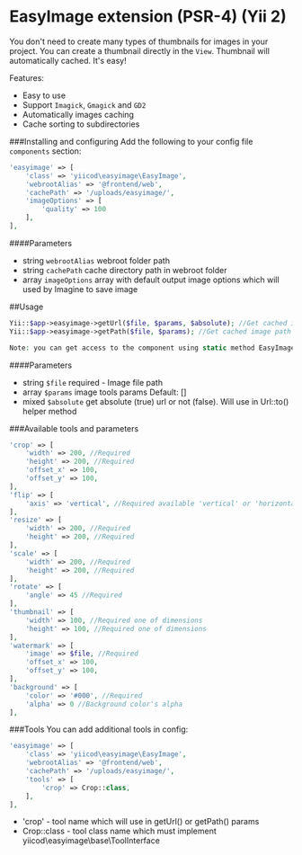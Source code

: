 EasyImage extension (PSR-4) (Yii 2)
===================================
You don't need to create many types of thumbnails for images in your project.
You can create a thumbnail directly in the `View`. Thumbnail will automatically cached. It's easy!
  
Features:
- Easy to use
- Support `Imagick`, `Gmagick` and `GD2`
- Automatically images caching
- Cache sorting to subdirectories

###Installing and configuring
Add the following to your config file `components` section:

```php
'easyimage' => [
    'class' => 'yiicod\easyimage\EasyImage',
    'webrootAlias' => '@frontend/web',
    'cachePath' => '/uploads/easyimage/',
    'imageOptions' => [
        'quality' => 100
    ],
],
```
####Parameters
- string `webrootAlias` webroot folder path
- string `cachePath` cache directory path in webroot folder
- array `imageOptions` array with default output image options which will used by Imagine to save image

##Usage
```php
Yii::$app->easyimage->getUrl($file, $params, $absolute); //Get cached image url
Yii::$app->easyimage->getPath($file, $params); //Get cached image path

Note: you can get access to the component using static method EasyImage::getInstance()
```

####Parameters
- string `$file` required - Image file path
- array `$params` image tools params Default: []
- mixed `$absolute` get absolute (true) url or not (false). Will use in Url::to() helper method

###Available tools and parameters
```php
'crop' => [
    'width' => 200, //Required
    'height' => 200, //Required
    'offset_x' => 100,
    'offset_y' => 100,
],
'flip' => [
    'axis' => 'vertical', //Required available 'vertical' or 'horizontal'
],
'resize' => [
    'width' => 200, //Required
    'height' => 200, //Required
],
'scale' => [
    'width' => 200, //Required
    'height' => 200, //Required
],
'rotate' => [
    'angle' => 45 //Required
],
'thumbnail' => [
    'width' => 100, //Required one of dimensions
    'height' => 100, //Required one of dimensions
],
'watermark' => [
    'image' => $file, //Required
    'offset_x' => 100,
    'offset_y' => 100,
],
'background' => [
    'color' => '#000', //Required
    'alpha' => 0 //Background color's alpha
],
```

###Tools
You can add additional tools in config:
```php
'easyimage' => [
    'class' => 'yiicod\easyimage\EasyImage',
    'webrootAlias' => '@frontend/web',
    'cachePath' => '/uploads/easyimage/',
    'tools' => [
        'crop' => Crop::class,
    ],
],
```
- 'crop' - tool name which will use in getUrl() or getPath() params
- Crop::class - tool class name which must implement yiicod\easyimage\base\ToolInterface
